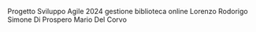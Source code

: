 Progetto Sviluppo Agile 2024 gestione biblioteca online
Lorenzo Rodorigo Simone Di Prospero Mario Del Corvo
